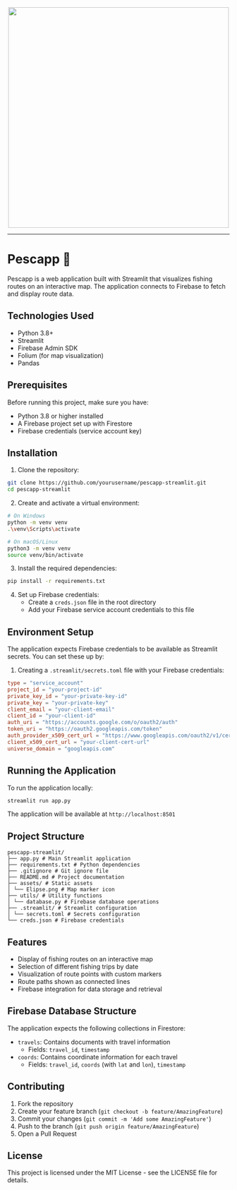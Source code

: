<div align='center'>
   <img src='https://github.com/user-attachments/assets/1c540dd9-7824-4921-8872-e1aef2c407b5' width='500px' />
</div>

---

# Pescapp 🎣

Pescapp is a web application built with Streamlit that visualizes fishing routes on an interactive map. The application connects to Firebase to fetch and display route data.

## Technologies Used

- Python 3.8+
- Streamlit
- Firebase Admin SDK
- Folium (for map visualization)
- Pandas

## Prerequisites

Before running this project, make sure you have:

- Python 3.8 or higher installed
- A Firebase project set up with Firestore
- Firebase credentials (service account key)

## Installation

1. Clone the repository:
```bash
git clone https://github.com/yourusername/pescapp-streamlit.git
cd pescapp-streamlit
```

2. Create and activate a virtual environment:

```bash
# On Windows
python -m venv venv
.\venv\Scripts\activate

# On macOS/Linux
python3 -m venv venv
source venv/bin/activate
```

3. Install the required dependencies:
```bash
pip install -r requirements.txt
```

4. Set up Firebase credentials:
   - Create a `creds.json` file in the root directory
   - Add your Firebase service account credentials to this file

## Environment Setup

The application expects Firebase credentials to be available as Streamlit secrets. You can set these up by:

1. Creating a `.streamlit/secrets.toml` file with your Firebase credentials:
```toml
type = "service_account"
project_id = "your-project-id"
private_key_id = "your-private-key-id"
private_key = "your-private-key"
client_email = "your-client-email"
client_id = "your-client-id"
auth_uri = "https://accounts.google.com/o/oauth2/auth"
token_uri = "https://oauth2.googleapis.com/token"
auth_provider_x509_cert_url = "https://www.googleapis.com/oauth2/v1/certs"
client_x509_cert_url = "your-client-cert-url"
universe_domain = "googleapis.com"
```

## Running the Application

To run the application locally:

```bash
streamlit run app.py
```

The application will be available at `http://localhost:8501`

## Project Structure
```
pescapp-streamlit/
├── app.py # Main Streamlit application
├── requirements.txt # Python dependencies
├── .gitignore # Git ignore file
├── README.md # Project documentation
├── assets/ # Static assets
│ └── Elipse.png # Map marker icon
├── utils/ # Utility functions
│ └── database.py # Firebase database operations
├── .streamlit/ # Streamlit configuration
│ └── secrets.toml # Secrets configuration
└── creds.json # Firebase credentials
```


## Features

- Display of fishing routes on an interactive map
- Selection of different fishing trips by date
- Visualization of route points with custom markers
- Route paths shown as connected lines
- Firebase integration for data storage and retrieval

## Firebase Database Structure

The application expects the following collections in Firestore:

- `travels`: Contains documents with travel information
  - Fields: `travel_id`, `timestamp`
- `coords`: Contains coordinate information for each travel
  - Fields: `travel_id`, `coords` (with `lat` and `lon`), `timestamp`

## Contributing

1. Fork the repository
2. Create your feature branch (`git checkout -b feature/AmazingFeature`)
3. Commit your changes (`git commit -m 'Add some AmazingFeature'`)
4. Push to the branch (`git push origin feature/AmazingFeature`)
5. Open a Pull Request

## License

This project is licensed under the MIT License - see the LICENSE file for details.
